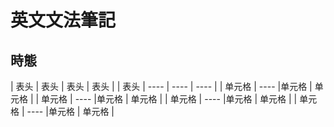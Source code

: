 # 英文文法筆記
## 時態
|  表头   | 表头  | 表头   | 表头  |
|  表头  | ----  | ----   | ----  |
| 单元格  | ---- |单元格  | 单元格 |
| 单元格  | ---- |单元格  | 单元格 |
| 单元格  | ---- |单元格  | 单元格 |
| 单元格  | ---- |单元格  | 单元格 |
